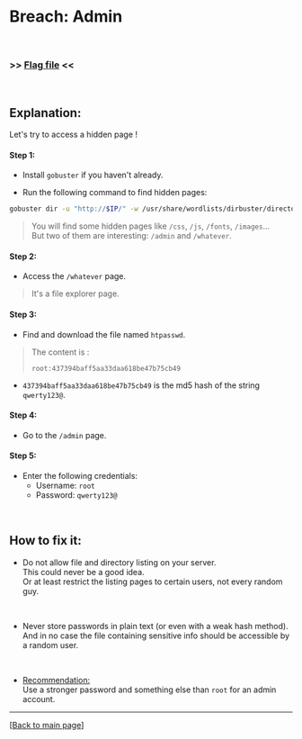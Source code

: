 # Breach: Admin


<br>

### >> [Flag file](../flag) <<

<br>


## Explanation:


Let's try to access a hidden page !


#### Step 1:

- Install `gobuster` if you haven't already.

- Run the following command to find hidden pages:
```bash
gobuster dir -u "http://$IP/" -w /usr/share/wordlists/dirbuster/directory-list-2.3-medium.txt
```

> You will find some hidden pages like `/css`, `/js`, `/fonts`, `/images`...<br>
> But two of them are interesting: `/admin` and `/whatever`.


#### Step 2:

- Access the `/whatever` page.

> It's a file explorer page.


#### Step 3:

- Find and download the file named `htpasswd`.

> The content is :
> ```
> root:437394baff5aa33daa618be47b75cb49
> ```

- `437394baff5aa33daa618be47b75cb49` is the md5 hash of the string `qwerty123@`.


#### Step 4:

- Go to the `/admin` page.


#### Step 5:

- Enter the following credentials:
  - Username: `root`
  - Password: `qwerty123@`


<br>


## How to fix it:

- Do not allow file and directory listing on your server.<br>
  This could never be a good idea.<br>
  Or at least restrict the listing pages to certain users, not every random guy.

<br>

- Never store passwords in plain text (or even with a weak hash method).<br>
  And in no case the file containing sensitive info should be accessible by a random user.

<br>

- <u>Recommendation:</u><br>
  Use a stronger password and something else than `root` for an admin account.


---

[[Back to main page](/#darkly)]
